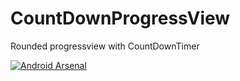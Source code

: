 # CountDownProgressView

Rounded progressview with CountDownTimer

[![Android Arsenal](https://img.shields.io/badge/Android%20Arsenal-CountDownProgressView-yellowgreen.svg?style=flat-square)](http://android-arsenal.com/details/1/4542)


